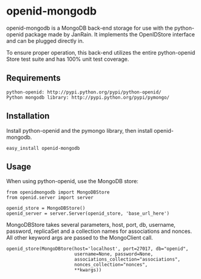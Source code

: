 openid-mongodb
============

openid-mongodb is a MongoDB back-end storage for use with the python-openid
package made by JanRain. It implements the OpenIDStore interface and
can be plugged directly in.

To ensure proper operation, this back-end utilizes the entire
python-openid Store test suite and has 100% unit test coverage.

Requirements
------------
    
    python-openid: http://pypi.python.org/pypi/python-openid/
    Python mongodb library: http://pypi.python.org/pypi/pymongo/

Installation
------------

Install python-openid and the pymongo library, then install openid-mongodb.
    
    easy_install openid-mongodb

Usage
-----

When using python-openid, use the MongoDB store:
    
    from openidmongodb import MongoDBStore
    from openid.server import server
    
    openid_store = MongoDBStore()
    openid_server = server.Server(openid_store, 'base_url_here')

MongoDBStore takes several parameters, host, port, db, username, password, replicaSet and a collection names for associations and nonces. All other keyword args are passed to the MongoClient call.
    
    openid_store(MongoDBtore(host='localhost', port=27017, db="openid", 
                             username=None, password=None,
                             associations_collection="associations",
                             nonces_collection="nonces",
                             **kwargs))
